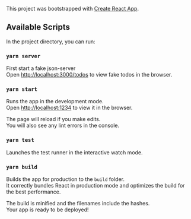 This project was bootstrapped with [Create React App](https://github.com/facebook/create-react-app).

## Available Scripts

In the project directory, you can run:

### `yarn server`

First start a fake json-server <br>
Open [http://localhost:3000/todos](http://localhost:3000/todos) to view fake todos in the browser.

### `yarn start`

Runs the app in the development mode.<br>
Open [http://localhost:1234](http://localhost:1234) to view it in the browser.

The page will reload if you make edits.<br>
You will also see any lint errors in the console.

### `yarn test`

Launches the test runner in the interactive watch mode.<br>

### `yarn build`

Builds the app for production to the `build` folder.<br>
It correctly bundles React in production mode and optimizes the build for the best performance.

The build is minified and the filenames include the hashes.<br>
Your app is ready to be deployed!
